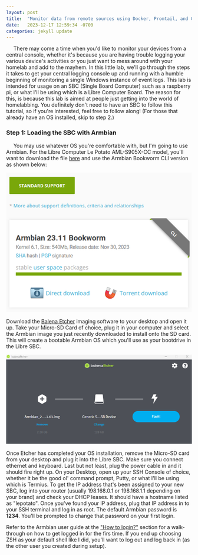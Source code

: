 ```yaml
---
layout: post
title:  "Monitor data from remote sources using Docker, Promtail, and Grafana Loki on a Single Board Computer"
date:   2023-12-17 12:59:34 -0700
categories: jekyll update
---
```


&nbsp;&nbsp;&nbsp;&nbsp; There may come a time when you'd like to monitor your devices from a central console, whether it's because you are having trouble logging your various device's activities or you just want to mess around with your homelab and add to the mayhem.  In this little lab, we'll go through the steps it takes to get your central logging console up and running with a humble beginning of monitoring a single Windows instance of event logs.  This lab is intended for usage on an SBC (Single Board Computer) such as a raspberry pi, or what I'll be using which is a Libre Computer Board.  The reason for this, is because this lab is aimed at people just getting into the world of homelabbing.  You definitely don't need to have an SBC to follow this tutorial, so if you're interested, feel free to follow along!  (For those that already have an OS installed, skip to step 2.)

### Step 1: Loading the SBC with Armbian

&nbsp;&nbsp;&nbsp;&nbsp; You may use whatever OS you're comfortable with, but I'm going to use Armbian.  For the Libre Computer Le Potato AML-S905X-CC model, you'll want to download the file [here](https://www.armbian.com/lepotato/) and use the Armbian Bookworm CLI version as shown below:

![Alt](/photos/ArmbianDownload.png "ArmbianDownload")

Download the [Balena Etcher](https://etcher.balena.io/) imaging software to your desktop and open it up.  Take your Micro-SD Card of choice, plug it in your computer and select the Armbian image you just recently downloaded to install onto the SD card.  This will create a bootable Armbian OS which you'll use as your bootdrive in the Libre SBC.

![Alt](/photos/FlashingArmbian.png "FlashingArmbian")

Once Etcher has completed your OS installation, remove the Micro-SD card from your desktop and plug it into the Libre SBC.  Make sure you connect ethernet and keyboard.  Last but not least, plug the power cable in and it should fire right up.  On your Desktop, open up your SSH Console of choice, whether it be the good ol' command prompt, Putty, or what I'll be using which is Termius.  To get the IP address that's been assigned to your new SBC, log into your router (usually 198.168.0.1 or 198.168.1.1 depending on your brand) and check your DHCP leases.  It should have a hostname listed as "lepotato".  Once you've found your IP address, plug that IP address in to your SSH terminal and log in as root.  The default Armbian password is **1234**.  You'll be prompted to change that password on your first login.

Refer to the Armbian user guide at the ["How to login?"](https://docs.armbian.com/User-Guide_Getting-Started/#how-to-login) section for a walk-through on how to get logged in for the firs time.  If you end up choosing ZSH as your default shell like I did, you'll want to log out and log back in (as the other user you created during setup).